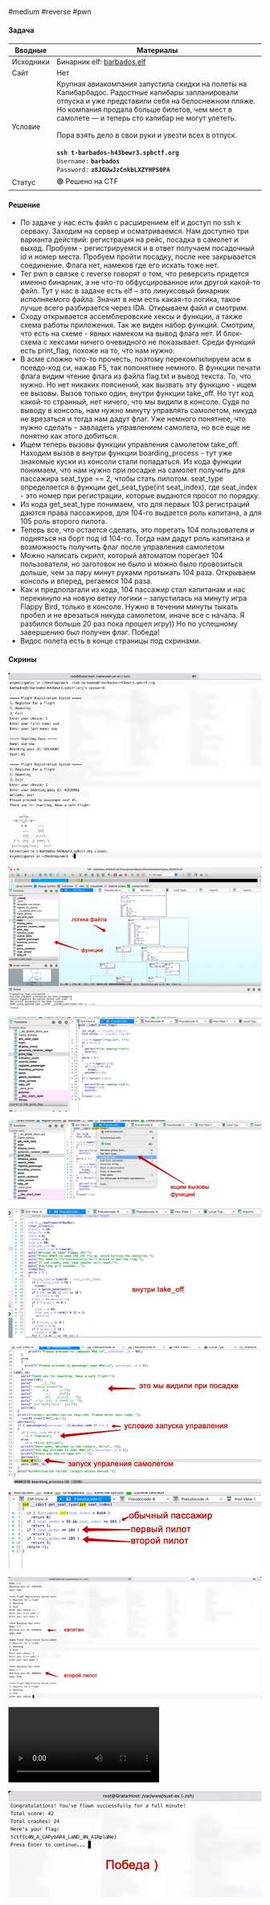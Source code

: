 #medium #reverse #pwn

#### Задача

| Вводные   | Материалы                                                                                                                                                                                                                                                                                                                                                                                                                                        |
| --------- | ------------------------------------------------------------------------------------------------------------------------------------------------------------------------------------------------------------------------------------------------------------------------------------------------------------------------------------------------------------------------------------------------------------------------------------------------ |
| Исходники | Бинарник elf: [barbados.elf](./assets/barbados.elf)                                                                                                                                                                                                                                                                                                                                                                                              |
| Сайт      | Нет                                                                                                                                                                                                                                                                                                                                                                                                                                              |
| Условие   | Крупная авиакомпания запустила скидки на полеты на Капибарбадос. Радостные капибары запланировали отпуска и уже представили себя на белоснежном пляже. Но компания продала больше билетов, чем мест в самолете — и теперь сто капибар не могут улететь.<br><br>Пора взять дело в свои руки и увезти всех в отпуск.<br><br>**`ssh t-barbados-h43bewr3.spbctf.org`**  <br>`Username:` **`barbados`**  <br>`Password:` **`z8JGUwJzCnkbLXZYHPS0PA`** |
| Статус    | 🟢 Решено на CTF                                                                                                                                                                                                                                                                                                                                                                                                                                 |

#### Решение

- По задаче у нас есть файл с расширением elf и доступ по ssh к серваку. Заходим на сервер и осматриваемся. Нам доступно три варианта действий: регистрация на рейс, посадка в самолет и выход. Пробуем - регистрируемся и в ответ получаем посадочный id и номер места. Пробуем пройти посадку, после нее закрывается соединение. Флага нет, намеков где его искать тоже нет.   
- Тег pwn в связке с reverse говорят о том, что реверсить придется именно бинарник, а не что-то обфусцированное или другой какой-то файл. Тут у нас в задаче есть elf – это линуксовый бинарник исполняемого файла. Значит в нем есть какая-то логика, такое лучше всего разбирается через IDA. Открываем файл и смотрим.
- Сходу открывается ассемблеровские хексы и функции, а также схема работы приложения. Так же виден набор функций. Смотрим, что есть на схеме - явных намеком на вывод флага нет. И блок-схема с хексами ничего очевидного не показывает. Среди функций есть print_flag, похоже на то, что нам нужно. 
- В асме сложно что-то прочесть, поэтому перекомпилируем асм в псевдо-код си, нажав F5, так попонятнее немного. В функции печати флага видим чтение флага из файла flag.txt и вывод текста. То, что нужно. Но нет никаких пояснений, как вызвать эту функцию - ищем ее вызовы. Вызов только один, внутри функции take_off. Но тут код какой-то странный, нет ничего, что мы видили в консоле. Судя по выводу в консоль, нам нужно минуту управлять самолетом, никуда не врезаться и тогда нам дадут флаг. Уже немного понятнее, что нужно сделать - завладеть управлением самолета, но все еще не понятно как этого добиться.
- Ищем теперь вызовы функции управления самолетом take_off. Находим вызов в внутри функции boarding_process - тут уже знакомые куски из консоли стали попадаться. Из кода функции понимаем, что нам нужно при посадке на самолет получить для пассажира seat_type == 2, чтобы стать пилотом. seat_type определяется в функции get_seat_type(int seat_index),  где seat_index - это номер при регистрации, которые выдаются просот по порядку.
- Из кода get_seat_type понимаем, что для первых 103 регистраций даются права пассажиров, для 104-го выдается роль капитана, а для 105 роль второго пилота.
- Теперь все, что остается сделать, это порегать 104 пользователя и подняться на борт под id 104-го. Тогда нам дадут роль капитана и возможность получить флаг после управления самолетом
- Можно написать скрипт, который автоматом порегает 104 пользователя, но заготовок не было и можно было провозиться дольше, чем за пару минут руками протыкать 104 раза. Открываем консоль и вперед, регаемся 104 раза.
- Как и предполагали из кода, 104 пассажир стал капитанам и нас перекинуло на новую ветку логики – запустилась на минуту игра Flappy Bird, только в консоле. Нужно в течении минуты тыкать пробел и не врезаться никуда самолетом, иначе все с начала. Я разбился больше 20 раз пока прошел игру)) Но по успешному завершению был получен флаг. Победа! 
- Видос полета есть в конце страницы под скринами.

#### Скрины

![](./assets/image-67.webp)

![](./assets/image-68.webp)

![](./assets/image-69.webp)

![](./assets/image-70.webp)

![](./assets/image-71.webp)

![](./assets/image-73.webp)

![](./assets/image-74.webp)

![](./assets/image-75.webp)

![](./assets/flappy-fly.mp4)

![](./assets/image-76.webp)
